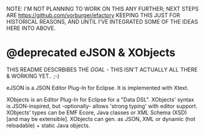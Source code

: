 NOTE: I'M NOT PLANNING TO WORK ON THIS ANY FURTHER;
NEXT STEPS ARE https://github.com/vorburger/efactory
KEEPING THIS JUST FOR HISTORICAL REASONS, AND UNTIL I'VE INTEGRATED SOME OF THE IDEAS HERE INTO ABOVE.


@deprecated
eJSON & XObjects
================

THIS README DESCRBIBES THE *GOAL* - THIS ISN'T ACTUALLY ALL THERE & WORKING YET.. ;-)

eJSON is a JSON Editor Plug-In for Eclipse. It is implemented with Xtext.

XObjects is an Editor Plug-In for Eclipse for a "Data DSL".
XObjects' syntax is JSON-inspired, but -optionally- allows 'strong typing' with editor support.
XObjects' types can be EMF Ecore, Java classes or XML Schema (XSD) [and may be extensible].
XObjects can gen. as JSON, XML or dynamic (hot reloadable) + static Java objects.
